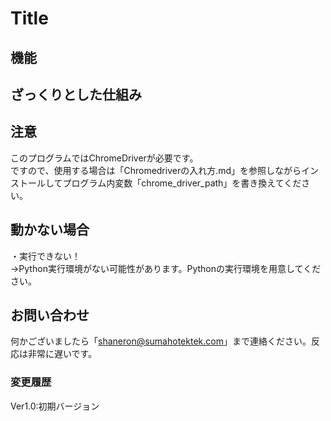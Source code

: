 # Title<br>

## 機能<br>

## ざっくりとした仕組み<br>

## 注意
このプログラムではChromeDriverが必要です。<br>
ですので、使用する場合は「Chromedriverの入れ方.md」を参照しながらインストールしてプログラム内変数「chrome_driver_path」を書き換えてください。

## 動かない場合<br>
・実行できない！<br>
→Python実行環境がない可能性があります。Pythonの実行環境を用意してください。<br>

## お問い合わせ<br>
何かございましたら「shaneron@sumahotektek.com」まで連絡ください。反応は非常に遅いです。<br>

### 変更履歴<br>
Ver1.0:初期バージョン
